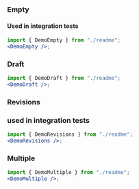 ### Empty

#### Used in integration tests

```jsx harmony
import { DemoEmpty } from "./readme";
<DemoEmpty />;
```

### Draft

```jsx harmony
import { DemoDraft } from "./readme";
<DemoDraft />;
```

### Revisions

### used in integration tests

```jsx harmony
import { DemoRevisions } from "./readme";
<DemoRevisions />;
```

### Multiple

```jsx harmony
import { DemoMultiple } from "./readme";
<DemoMultiple />;
```
